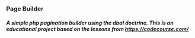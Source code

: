 ### Page Builder
##### A simple php pagination builder using the dbal doctrine. This is an educational project based on the lessons from https://codecourse.com/
